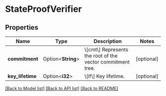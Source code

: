 # StateProofVerifier

## Properties

Name | Type | Description | Notes
------------ | ------------- | ------------- | -------------
**commitment** | Option<**String**> | \\[cmt\\] Represents the root of the vector commitment tree. | [optional]
**key_lifetime** | Option<**i32**> | \\[lf\\] Key lifetime. | [optional]

[[Back to Model list]](../README.md#documentation-for-models) [[Back to API list]](../README.md#documentation-for-api-endpoints) [[Back to README]](../README.md)


